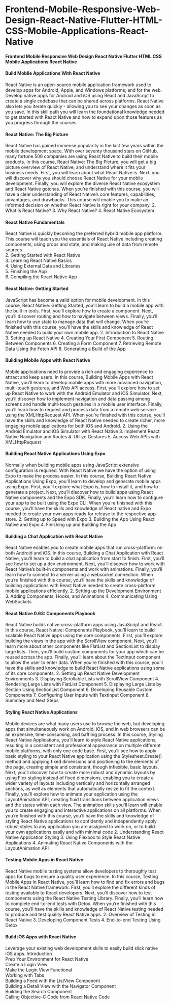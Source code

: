 # Frontend-Mobile-Responsive-Web-Design-React-Native-Flutter-HTML-CSS-Mobile-Applications-React-Native
#### Frontend Mobile Responsive Web Design React Native Flutter HTML CSS Mobile Applications React Native

#### Build Mobile Applications With React Native
React Native is an open-source mobile application framework used to develop apps for Android, Apple, and Windows platforms; and for the web. Develop native apps for Android and iOS using React and JavaScript to create a single codebase that can be shared across platforms. React Native also lets you iterate quickly - allowing you to see your changes as soon as you save. In this skill path you will learn the foundational knowledge needed to get started with React Native and how to expand upon those features as you progress through the courses.


#### React Native: The Big Picture
React Native has gained immense popularity in the last few years within the mobile development space. With over seventy thousand stars on GitHub, many fortune 500 companies are using React Native to build their mobile products. In this course, React Native: The Big Picture, you will get a big picture overview of React Native, and understand where it fits your business needs. First, you will learn about what React Native is. Next, you will discover why you should choose React Native for your mobile development. Finally, you will explore the diverse React Native ecosystem and React Native gotchas. When you’re finished with this course, you will have a clear understanding of React Native’s core features, capabilities, advantages, and drawbacks. This course will enable you to make an informed decision on whether React Native is right for your company.
2. What Is React Native?
3. Why React Native?
4. React Native Ecosystem


#### React Native Fundamentals
React Native is quickly becoming the preferred hybrid mobile app platform. This course will teach you the essentials of React Native including creating components, using props and state, and making use of data from remote sources.	
2. Getting Started with React Native		
3. Learning React Native Basics		
4. Using External Data and Libraries		
5. Finishing the App		
6. Compiling the React Native App		


#### React Native: Getting Started
JavaScript has become a valid option for mobile development. In this course, React Native: Getting Started, you’ll learn to build a mobile app with the built in tools. First, you’ll explore how to create a component. Next, you’ll discover routing and how to navigate between views. Finally, you’ll learn how to use state to manage data that will change. When you’re finished with this course, you’ll have the skills and knowledge of React Native needed to build your own mobile app.
2. Introduction to React Native
3. Setting up React Native
4. Creating Your First Component
5. Routing Between Components
6. Creating a Form Component
7. Retrieving Remote Data Using the Fetch API
8. Generating a Build of the App


#### Building Mobile Apps with React Native
Mobile applications need to provide a rich and engaging experience to attract and keep users. In this course, Building Mobile Apps with React Native, you’ll learn to develop mobile apps with more advanced navigation, multi-touch gestures, and Web API access. First, you’ll explore how to set up React Native to work with the Android Emulator and iOS Simulator. Next, you’ll discover how to implement navigation and data passing among screens and handle multi-touch gestures in a mobile user interface. Finally, you’ll learn how to request and process data from a remote web service using the XMLHttpRequest API. When you’re finished with this course, you’ll have the skills and knowledge of React Native needed to create richer, more engaging mobile applications for both iOS and Android.
2. Using the Android Emulator and iOS Simulator with React Native
3. Implement React Native Navigation and Routes
4. Utilize Gestures
5. Access Web APIs with XMLHttpRequest


#### Building React Native Applications Using Expo
Normally when building mobile apps using JavaScript extensive configuration is required. With React Native we have the option of using Expo to make the process easier. In this course, Building React Native Applications Using Expo, you’ll learn to develop and generate mobile apps using Expo. First, you’ll explore what Expo is, how to install it, and how to generate a project. Next, you’ll discover how to build apps using React Native components and the Expo SDK. Finally, you’ll learn how to configure your app to be built using the Expo CLI. When you’re finished with this course, you’ll have the skills and knowledge of React native and Expo needed to create your own apps ready for release to the respective app store.
2. Getting up to Speed with Expo
3. Building the App Using React Native and Expo
4. Finishing up and Building the App


#### Building a Chat Application with React Native
React Native enables you to create mobile apps that run cross-platform: on both Android and iOS. In this course, Building a Chat Application with React Native, you’ll learn to build a chat application from start to finish. First, you’ll see how to set up a dev environment. Next, you’ll discover how to work with React Native’s built-in components and work with animations. Finally, you’ll learn how to connect to a server using a websocket connection. When you’re finished with this course, you’ll have the skills and knowledge of building applications with React Native needed to create cross-platform mobile applications efficiently.
2. Setting up the Development Environment
3. Adding Components, Hooks, and Animations
4. Communicating Using WebSockets


#### React Native 0.63: Components Playbook
React Native builds native cross-platform apps using JavaScript and React. In this course, React Native: Components Playbook, you’ll learn to build scalable React Native apps using the core components. First, you’ll explore building the views in the app with the ScrollView component. Next, you’ll learn more about other components like FlatList and SectionList to display large lists. Then, you'll build custom components for your app which can be reused across the app. Finally, you’ll learn about the TextInput component to allow the user to enter data. When you’re finished with this course, you’ll have the skills and knowledge to build React Native applications using some of its core components.
2. Setting up React Native Development Environments
3. Displaying Scrollable Lists with ScrollView Component
4. Rendering Large Lists with FlatList Component
5. Displaying Large Lists by Section Using SectionList Component
6. Developing Reusable Custom Components
7. Configuring User Inputs with TextInput Component
8. Summary and Next Steps


#### Styling React Native Applications
Mobile devices are what many users use to browse the web, but developing apps that simultaneously work on Android, iOS, and in web browsers can be an expensive, time-consuming, and baffling process. In this course, Styling React Native Applications, you’ll learn to style React Native applications, resulting in a consistent and professional appearance on multiple different mobile platforms, with only one code base. First, you’ll see how to apply basic styling to your React Native application using the Stylesheet.Create() method and applying fixed dimensions and positioning to the elements of the page, creating simple and consistent, though inflexible, basic layouts. Next, you’ll discover how to create more robust and dynamic layouts by using Flex styling instead of fixed dimensions, enabling you to create a wider variety of layouts including vertically and horizontally arranged sections, as well as elements that automatically resize to fit the context. Finally, you’ll explore how to animate your application using the LayoutAnimation API, creating fluid transitions between application views and the states within each view. The animation skills you'll learn will enable you to create engaging and interactive applications on all platforms. When you’re finished with this course, you’ll have the skills and knowledge of styling React Native applications to confidently and independently apply robust styles to any application you are assigned to work on, or to build your own applications easily and with minimal code
2. Understanding React Native Application Styling
3. Using Flexbox to Style React Native Applications
4. Animating React Native Components with the LayoutAnimation API


#### Testing Mobile Apps in React Native
React Native mobile testing systems allow developers to thoroughly test apps for bugs to ensure a quality user experience. In this course, Testing Mobile Apps in React Native, you’ll learn how to find and fix errors and bugs in the React Native framework. First, you’ll explore the different kinds of testing available to React developers. Next, you’ll discover how to test components using the React Native Testing Library. Finally, you’ll learn how to complete end-to-end tests with Detox. When you’re finished with this course, you’ll have the skills and knowledge of React Native testing needed to produce and test quality React Native apps.
2. Overview of Testing in React Native
3. Developing Component Tests
4. End-to-end Testing Using Detox


#### Build iOS Apps with React Native
Leverage your existing web development skills to easily build slick native iOS apps.
Introduction		
Prep Your Environment for React Native		
Create a Login View		
Make the Login View Functional		
Working with Tabs			
Building a Feed with the ListView Component		
Building a Detail View with the Navigator Component		
Building the Search Component		
Calling Objective-C Code from React Native Code		
